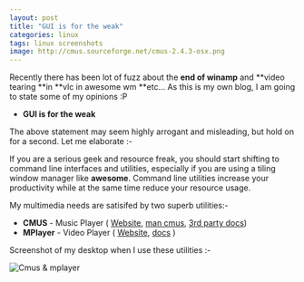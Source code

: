 ```yaml
---
layout: post
title: "GUI is for the weak"
categories: linux
tags: linux screenshots
image: http://cmus.sourceforge.net/cmus-2.4.3-osx.png
---
```


Recently there has been lot of fuzz about the **end of winamp** and **video tearing **in **vlc in awesome wm **etc... As this is my own blog, I am going to state some of my opinions :P  

- **GUI is for the weak**

The above statement may seem highly arrogant and misleading, but hold on for a second. Let me elaborate :-  

If you are a serious geek and resource freak, you should start shifting 
to command line interfaces and utilities, especially if you are using a 
tiling window manager like **awesome**. Command line utilities increase
your productivity while at the same time reduce your resource usage.  

My multimedia needs are satisifed by two superb utilities:-  

- **CMUS** - Music Player ( [Website](http://cmus.sourceforge.net/), [man cmus](http://linux.die.net/man/1/cmus), [3rd party docs](http://www.tuxarena.com/static/cmus_guide.php))
- **MPlayer** - Video Player ( [Website](http://www.mplayerhq.hu/%E2%80%8E), [docs](http://www.mplayerhq.hu/DOCS/HTML/en/index.html) ) 

Screenshot of my desktop when I use these utilities :-

![Cmus & mplayer](http://i39.tinypic.com/20j61ia.jpg)
